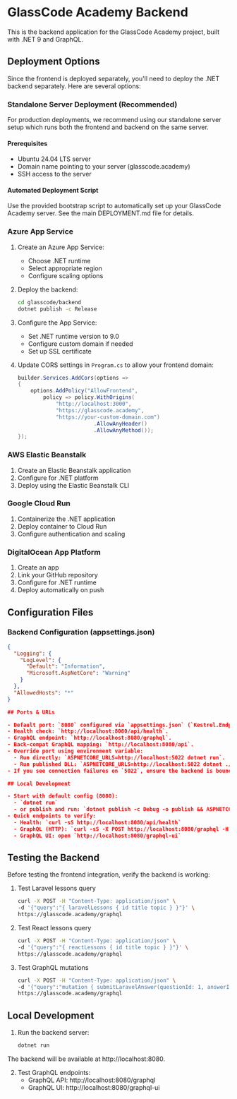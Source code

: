 # GlassCode Academy Backend

This is the backend application for the GlassCode Academy project, built with .NET 9 and GraphQL.

## Deployment Options

Since the frontend is deployed separately, you'll need to deploy the .NET backend separately. Here are several options:

### Standalone Server Deployment (Recommended)

For production deployments, we recommend using our standalone server setup which runs both the frontend and backend on the same server.

#### Prerequisites
- Ubuntu 24.04 LTS server
- Domain name pointing to your server (glasscode.academy)
- SSH access to the server

#### Automated Deployment Script

Use the provided bootstrap script to automatically set up your GlassCode Academy server. See the main DEPLOYMENT.md file for details.

### Azure App Service

1. Create an Azure App Service:
   - Choose .NET runtime
   - Select appropriate region
   - Configure scaling options

2. Deploy the backend:
   ```bash
   cd glasscode/backend
   dotnet publish -c Release
   ```

3. Configure the App Service:
   - Set .NET runtime version to 9.0
   - Configure custom domain if needed
   - Set up SSL certificate

4. Update CORS settings in `Program.cs` to allow your frontend domain:
   ```csharp
   builder.Services.AddCors(options =>
   {
       options.AddPolicy("AllowFrontend",
           policy => policy.WithOrigins(
               "http://localhost:3000", 
               "https://glasscode.academy",
               "https://your-custom-domain.com")
                           .AllowAnyHeader()
                           .AllowAnyMethod());
   });
   ```

### AWS Elastic Beanstalk

1. Create an Elastic Beanstalk application
2. Configure for .NET platform
3. Deploy using the Elastic Beanstalk CLI

### Google Cloud Run

1. Containerize the .NET application
2. Deploy container to Cloud Run
3. Configure authentication and scaling

### DigitalOcean App Platform

1. Create an app
2. Link your GitHub repository
3. Configure for .NET runtime
4. Deploy automatically on push

## Configuration Files

### Backend Configuration (appsettings.json)
```json
{
  "Logging": {
    "LogLevel": {
      "Default": "Information",
      "Microsoft.AspNetCore": "Warning"
    }
  },
  "AllowedHosts": "*"
}

## Ports & URLs

- Default port: `8080` configured via `appsettings.json` (`Kestrel.Endpoints.Http.Url: http://*:8080`).
- Health check: `http://localhost:8080/api/health`.
- GraphQL endpoint: `http://localhost:8080/graphql`.
- Back-compat GraphQL mapping: `http://localhost:8080/api`.
- Override port using environment variable:
  - Run directly: `ASPNETCORE_URLS=http://localhost:5022 dotnet run`.
  - Run published DLL: `ASPNETCORE_URLS=http://localhost:5022 dotnet ./publish/backend.dll`.
- If you see connection failures on `5022`, ensure the backend is bound to `8080` (default) or set `ASPNETCORE_URLS` to the desired port.

## Local Development

- Start with default config (8080):
  - `dotnet run`
  - or publish and run: `dotnet publish -c Debug -o publish && ASPNETCORE_URLS=http://localhost:8080 dotnet ./publish/backend.dll`
- Quick endpoints to verify:
  - Health: `curl -sS http://localhost:8080/api/health`
  - GraphQL (HTTP): `curl -sS -X POST http://localhost:8080/graphql -H 'Content-Type: application/json' -d '{"query":"{ __schema { queryType { name } } }"}'`
  - GraphQL UI: open `http://localhost:8080/graphql-ui`
```

## Testing the Backend

Before testing the frontend integration, verify the backend is working:

1. Test Laravel lessons query
   ```bash
   curl -X POST -H "Content-Type: application/json" \
   -d '{"query":"{ laravelLessons { id title topic } }"}' \
   https://glasscode.academy/graphql
   ```
   
2. Test React lessons query
   ```bash
   curl -X POST -H "Content-Type: application/json" \
   -d '{"query":"{ reactLessons { id title topic } }"}' \
   https://glasscode.academy/graphql
   ```

3. Test GraphQL mutations
   ```bash
   curl -X POST -H "Content-Type: application/json" \
   -d '{"query":"mutation { submitLaravelAnswer(questionId: 1, answerIndex: 0) { isCorrect explanation } }"}' \
   https://glasscode.academy/graphql
   ```

## Local Development

1. Run the backend server:
   ```bash
   dotnet run
   ```

The backend will be available at http://localhost:8080.

2. Test GraphQL endpoints:
   - GraphQL API: http://localhost:8080/graphql
   - GraphQL UI: http://localhost:8080/graphql-ui